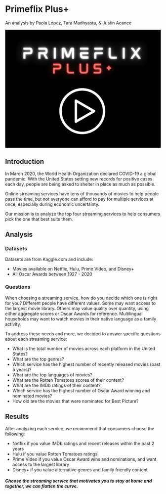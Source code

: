 # Primeflix Plus+
An analysis by Paola Lopez, Tara Madhyasta, & Justin Acance

![Alt text](Images/logo.png?raw=true "Title")


## Introduction
In March 2020, the World Health Organization declared COVID-19 a global pandemic.
With the United States setting new records for positive cases each day, people are being asked to shelter in place as much as possible.


Online streaming services have tens of thousands of movies to help people pass the time, but not everyone can afford to pay for multiple services at once, especially during economic uncertainty.

Our mission is to analyze the top four streaming services to help consumers pick the one that best suits them.

## Analysis
### Datasets
Datasets are from Kaggle.com and include:
- Movies available on Netflix, Hulu, Prime Video, and Disney+
- All Oscar Awards between 1927 - 2020

### Questions

When choosing a streaming service, how do you decide which one is right for you? Different people have different values. Some may want access to the largest movie library. Others may value quality over quantity, using either aggregate scores or Oscar Awards for reference. Multilingual households may want to watch movies in their native language as a family activity. 

To address these needs and more, we decided to answer specific questions about each streaming service:

- What is the total number of movies across each platform in the United States?
- What are the top genres?
- Which service has the highest number of recently released movies (past 5 years)?
- What are the top languages of movies?
- What are the Rotten Tomatoes scores of their content?
- What are the IMDb ratings of their content?
- Which service has the highest number of Oscar Award winning and nominated movies?
- How old are the movies that were nominated for Best Picture?

## Results

After analyzing each service, we recommend that consumers choose the following:

- Netflix if you value IMDb ratings and recent releases within the past 2 years
- Hulu if you value Rotten Tomatoes ratings
- Prime Video if you value Oscar Award wins and nominations, and want access to the largest library
- Disney+ if you value alternative genres and family friendly content

##### Choose the streaming service that motivates you to stay at home and together, we can flatten the curve.


